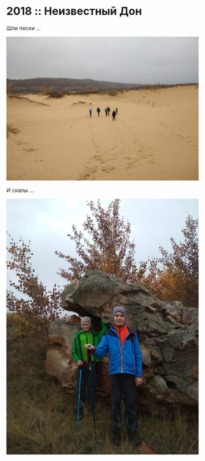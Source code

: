 # 2018 :: Неизвестный Дон

Шли пески ...

![Море](images/01.jpg)

И скалы ...

![Волны](images/03.jpg)